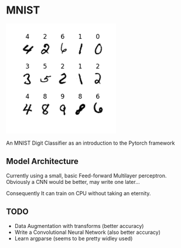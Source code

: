 # MNIST 

![](./imgs/fig.png)

An MNIST Digit Classifier as an introduction to the Pytorch framework

## Model Architecture

Currently using a small, basic Feed-forward Multilayer perceptron. Obviously a CNN would be better, may write one later... 

Consequently It can train on CPU without taking an eternity.

## TODO

* Data Augmentation with transforms (better accuracy)
* Write a Convolutional Neural Network (also better accuracy)
* Learn argparse (seems to be pretty widley used)
